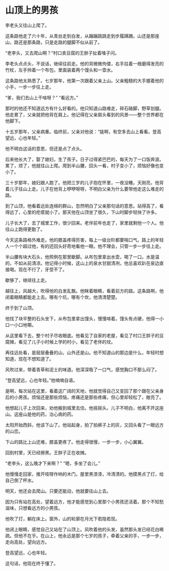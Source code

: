 # 山顶上的男孩

李老头又往山上爬了。

这条路他走了六十年，从青丝走到白发，从蹦蹦跳跳走到步履蹒跚。山还是那座山，路还是那条路，只是走路的腿脚不似从前了。

“老李头，又去爬山啊？”村口卖豆腐的王胖子扯着嗓子问。

李老头点点头，不说话，继续往前走。他的背微微佝偻，右手拄着一根磨得发亮的竹杖，左手拎着一个布包，里面装着两个馒头和一壶水。

这条路他太熟悉了。七岁那年，他第一次跟着父亲上山。父亲粗糙的大手握着他的小手，一步一步往上走。

“爹，我们去山上干啥呀？”
“看远方。”

那时的他还不知道远方有什么好看的。他只知道山路难走，碎石硌脚，野草划腿。他走累了，父亲就把他背在肩上。他记得在父亲肩头看到的风景——整个世界都在他脚下。

十五岁那年，父亲病重。临终前，父亲对他说：“娃啊，有空多去山上看看。登高望远，心也年轻。”

他不明白这话的意思，但还是点了点头。

后来他长大了，娶了媳妇，生了孩子。日子过得紧巴巴的，每天为了一口饭奔波。累了，烦了，他就往山上爬。爬到半山腰，回头一看，村子变小了，烦恼好像也变小了。

三十岁那年，媳妇跟人跑了。他把三岁的儿子抱在怀里，一夜没睡。天刚亮，他背着儿子往山上走。儿子在他背上咿咿呀呀，不明白父亲为什么要带他走这么难走的路。

到了山顶，他看着远处连绵的群山，忽然明白了父亲那句话的意思。站得高了，看得远了，心里的疙瘩就小了。那天他在山顶坐了很久，下山时脚步轻快了许多。

儿子长大了，去了城里工作，很少回来。老伴前年也走了，家里就剩他一个人。他往山上跑得更勤了。

今天这条路格外难走。他的膝盖疼得厉害，每上一级台阶都要喘口气。路上的年轻人一个个超过他，有的还回头好奇地看他一眼。他不理会，只管一步一步往上走。

半山腰有块大石头，他照例在那里歇脚。从布包里拿出水壶，喝了一口。水是温的，不如从前清凉。他记得小时候，这山上的泉水甘甜清冽，他总喜欢趴在泉边直接喝。现在不行了，牙受不了。

歇够了，继续往上走。

越往上，风越大，吹得他的白发乱飘。他眯着眼睛，看着前方的路。这条路啊，他闭着眼睛都能走上去。哪有个坑，哪有个坎，他清清楚楚。

终于到了山顶。

他找了块平整的石头坐下，从布包里拿出馒头，慢慢啃着。馒头有点硬，他得一小口一小口地嚼。

从这里看下去，整个村子尽收眼底。他看见了自家的老屋，看见了村口王胖子的豆腐摊，看见了儿子小时候上学的村小，看见了老伴的坟。

再往远处看，是层层叠叠的山，山外还是山。他不知道山的那边是什么，年轻时想知道，现在不想知道了。

风吹过来，带着青草和泥土的味道。他深深吸了一口气，感觉胸口不那么闷了。

“登高望远，心也年轻。”他喃喃自语。

是啊，每次站在这里，看着这广阔的天地，他就觉得自己又变回了那个跟在父亲身后的小男孩。烦恼还是那些烦恼，疼痛还是那些疼痛，但心里却轻松了，敞亮了。

他想起儿子上次回来，劝他搬到城里去住。他摇摇头。儿子不明白，他离不开这座山。这座山是他的药，治心病的药。

太阳开始西斜，他该下山了。他站起身，拍了拍裤子上的灰，又回头看了一眼远方的山峦。

下山的路比上山还难，膝盖更疼了。他走得很慢，一步一步，小心翼翼。

回到村里，天已经擦黑。王胖子正在收摊。

“老李头，这么晚才下来啊？”
“嗯，多坐了会儿。”

他慢慢走回家，推开吱呀作响的木门。屋里黑漆漆，冷清清的。他摸黑点了灯，给自己倒了杯水。

明天，他还会去爬山。只要还能动，他就要往山上去。

因为只有站在高处，望着远方，他才能感觉到心里那个小男孩还活着。那个不知愁滋味，只想看远方的小男孩。

他吹了灯，躺在床上。窗外，山的轮廓在月光下若隐若现。

他闭上眼睛，感觉自己又站在了山顶上。风吹着他的头发，虽然那头发已经花白稀疏。但他不在乎。在山上，他永远是那个七岁的孩子，牵着父亲的手，一步一步，走向高处，望向远方。

登高望远，心也年轻。

这句话，他现在终于懂了。
